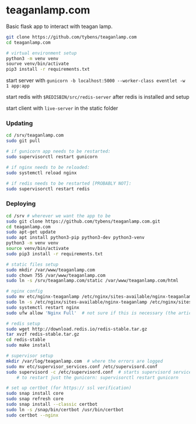# teaganlamp.com

Basic flask app to interact with teagan lamp.

```Bash 
git clone https://github.com/tybens/teaganlamp.com
cd teaganlamp.com

# virtual environment setup
python3 -m venv venv
sourve venv/bin/activate
pip3 install -r requirements.txt
```

start server with `gunicorn -b localhost:5000 --worker-class eventlet -w 1 app:app`

start redis with `$REDISBIN/src/redis-server` after redis is installed and setup

start client with `live-server` in the static folder


### Updating
```Bash
cd /srv/teaganlamp.com
sudo git pull

# if gunicorn app needs to be restarted:
sudo supervisorctl restart gunicorn

# if nginx needs to be reloaded:
sudo systemctl reload nginx

# if redis needs to be restarted [PROBABLY NOT]:
sudo supervisorctl restart redis

```
### Deploying

```Bash
cd /srv # wherever we want the app to be
sudo git clone https://github.com/tybens/teaganlamp.com.git
cd teaganlamp.com
sudo apt-get update
sudo apt install python3-pip python3-dev python3-venv
python3 -m venv venv
source venv/bin/activate
sudo pip3 install -r requirements.txt

# static files setup
sudo mkdir /var/www/teaganlamp.com
sudo chown 755 /var/www/teaganlamp.com
sudo ln -s /srv/teaganlamp.com/static /var/www/teaganlamp.com/html

# nginx config
sudo mv etc/nginx-teaganlamp /etc/nginx/sites-available/nginx-teaganlamp
sudo ln -s /etc/nginx/sites-available/nginx-teaganlamp /etc/nginx/sites-enabled/
sudo systemctl restart nginx
sudo ufw allow 'Nginx Full'  # not sure if this is necessary (the article said it was)

# redis setup 
sudo wget http://download.redis.io/redis-stable.tar.gz
tar xvzf redis-stable.tar.gz
cd redis-stable
sudo make install

# supervisor setup
mkdir /var/log/teaganlamp.com  # where the errors are logged
sudo mv etc/supervisor_services.conf /etc/supervisord.conf
sudo supervisord -c /etc/supervisord.conf  # starts supervisord services
	# to restart just the gunicorn: supervisorctl restart gunicorn

# set up certbot (for https:// ssl verification)
sudo snap install core
sudo snap refresh core
sudo snap install --classic certbot
sudo ln -s /snap/bin/certbot /usr/bin/certbot
sudo certbot --nginx
```

